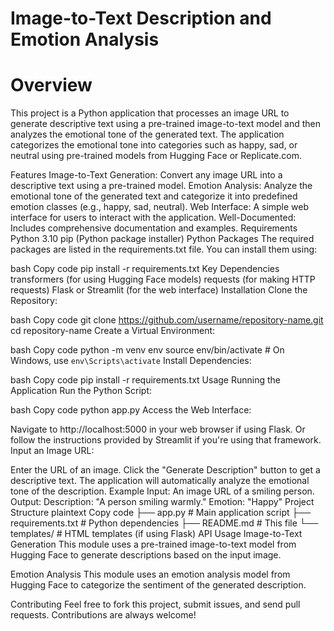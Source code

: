 

# Image-to-Text Description and Emotion Analysis
# Overview
This project is a Python application that processes an image URL to generate descriptive text using a pre-trained image-to-text model and then analyzes the emotional tone of the generated text. The application categorizes the emotional tone into categories such as happy, sad, or neutral using pre-trained models from Hugging Face or Replicate.com.

Features
Image-to-Text Generation: Convert any image URL into a descriptive text using a pre-trained model.
Emotion Analysis: Analyze the emotional tone of the generated text and categorize it into predefined emotion classes (e.g., happy, sad, neutral).
Web Interface: A simple web interface for users to interact with the application.
Well-Documented: Includes comprehensive documentation and examples.
Requirements
Python 3.10
pip (Python package installer)
Python Packages
The required packages are listed in the requirements.txt file. You can install them using:

bash
Copy code
pip install -r requirements.txt
Key Dependencies
transformers (for using Hugging Face models)
requests (for making HTTP requests)
Flask or Streamlit (for the web interface)
Installation
Clone the Repository:

bash
Copy code
git clone https://github.com/username/repository-name.git
cd repository-name
Create a Virtual Environment:

bash
Copy code
python -m venv env
source env/bin/activate  # On Windows, use `env\Scripts\activate`
Install Dependencies:

bash
Copy code
pip install -r requirements.txt
Usage
Running the Application
Run the Python Script:

bash
Copy code
python app.py
Access the Web Interface:

Navigate to http://localhost:5000 in your web browser if using Flask.
Or follow the instructions provided by Streamlit if you're using that framework.
Input an Image URL:

Enter the URL of an image.
Click the "Generate Description" button to get a descriptive text.
The application will automatically analyze the emotional tone of the description.
Example
Input: An image URL of a smiling person.
Output:
Description: "A person smiling warmly."
Emotion: "Happy"
Project Structure
plaintext
Copy code
├── app.py                  # Main application script
├── requirements.txt        # Python dependencies
├── README.md               # This file
└── templates/              # HTML templates (if using Flask)
API Usage
Image-to-Text Generation
This module uses a pre-trained image-to-text model from Hugging Face to generate descriptions based on the input image.

Emotion Analysis
This module uses an emotion analysis model from Hugging Face to categorize the sentiment of the generated description.

Contributing
Feel free to fork this project, submit issues, and send pull requests. Contributions are always welcome!
